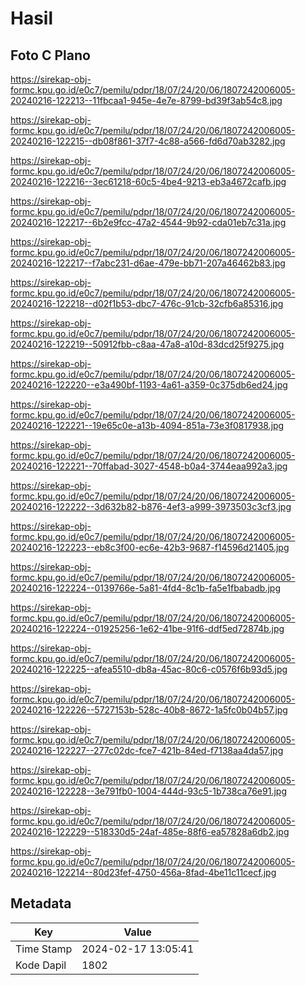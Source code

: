 # Hasil

## Foto C Plano

https://sirekap-obj-formc.kpu.go.id/e0c7/pemilu/pdpr/18/07/24/20/06/1807242006005-20240216-122213--11fbcaa1-945e-4e7e-8799-bd39f3ab54c8.jpg

https://sirekap-obj-formc.kpu.go.id/e0c7/pemilu/pdpr/18/07/24/20/06/1807242006005-20240216-122215--db08f861-37f7-4c88-a566-fd6d70ab3282.jpg

https://sirekap-obj-formc.kpu.go.id/e0c7/pemilu/pdpr/18/07/24/20/06/1807242006005-20240216-122216--3ec61218-60c5-4be4-9213-eb3a4672cafb.jpg

https://sirekap-obj-formc.kpu.go.id/e0c7/pemilu/pdpr/18/07/24/20/06/1807242006005-20240216-122217--6b2e9fcc-47a2-4544-9b92-cda01eb7c31a.jpg

https://sirekap-obj-formc.kpu.go.id/e0c7/pemilu/pdpr/18/07/24/20/06/1807242006005-20240216-122217--f7abc231-d6ae-479e-bb71-207a46462b83.jpg

https://sirekap-obj-formc.kpu.go.id/e0c7/pemilu/pdpr/18/07/24/20/06/1807242006005-20240216-122218--d02f1b53-dbc7-476c-91cb-32cfb6a85316.jpg

https://sirekap-obj-formc.kpu.go.id/e0c7/pemilu/pdpr/18/07/24/20/06/1807242006005-20240216-122219--50912fbb-c8aa-47a8-a10d-83dcd25f9275.jpg

https://sirekap-obj-formc.kpu.go.id/e0c7/pemilu/pdpr/18/07/24/20/06/1807242006005-20240216-122220--e3a490bf-1193-4a61-a359-0c375db6ed24.jpg

https://sirekap-obj-formc.kpu.go.id/e0c7/pemilu/pdpr/18/07/24/20/06/1807242006005-20240216-122221--19e65c0e-a13b-4094-851a-73e3f0817938.jpg

https://sirekap-obj-formc.kpu.go.id/e0c7/pemilu/pdpr/18/07/24/20/06/1807242006005-20240216-122221--70ffabad-3027-4548-b0a4-3744eaa992a3.jpg

https://sirekap-obj-formc.kpu.go.id/e0c7/pemilu/pdpr/18/07/24/20/06/1807242006005-20240216-122222--3d632b82-b876-4ef3-a999-3973503c3cf3.jpg

https://sirekap-obj-formc.kpu.go.id/e0c7/pemilu/pdpr/18/07/24/20/06/1807242006005-20240216-122223--eb8c3f00-ec6e-42b3-9687-f14596d21405.jpg

https://sirekap-obj-formc.kpu.go.id/e0c7/pemilu/pdpr/18/07/24/20/06/1807242006005-20240216-122224--0139766e-5a81-4fd4-8c1b-fa5e1fbabadb.jpg

https://sirekap-obj-formc.kpu.go.id/e0c7/pemilu/pdpr/18/07/24/20/06/1807242006005-20240216-122224--01925256-1e62-41be-91f6-ddf5ed72874b.jpg

https://sirekap-obj-formc.kpu.go.id/e0c7/pemilu/pdpr/18/07/24/20/06/1807242006005-20240216-122225--afea5510-db8a-45ac-80c6-c0576f6b93d5.jpg

https://sirekap-obj-formc.kpu.go.id/e0c7/pemilu/pdpr/18/07/24/20/06/1807242006005-20240216-122226--5727153b-528c-40b8-8672-1a5fc0b04b57.jpg

https://sirekap-obj-formc.kpu.go.id/e0c7/pemilu/pdpr/18/07/24/20/06/1807242006005-20240216-122227--277c02dc-fce7-421b-84ed-f7138aa4da57.jpg

https://sirekap-obj-formc.kpu.go.id/e0c7/pemilu/pdpr/18/07/24/20/06/1807242006005-20240216-122228--3e791fb0-1004-444d-93c5-1b738ca76e91.jpg

https://sirekap-obj-formc.kpu.go.id/e0c7/pemilu/pdpr/18/07/24/20/06/1807242006005-20240216-122229--518330d5-24af-485e-88f6-ea57828a6db2.jpg

https://sirekap-obj-formc.kpu.go.id/e0c7/pemilu/pdpr/18/07/24/20/06/1807242006005-20240216-122214--80d23fef-4750-456a-8fad-4be11c11cecf.jpg


## Metadata

| Key        | Value               |
| ---------- | ------------------- |
| Time Stamp | 2024-02-17 13:05:41 |
| Kode Dapil | 1802                |




